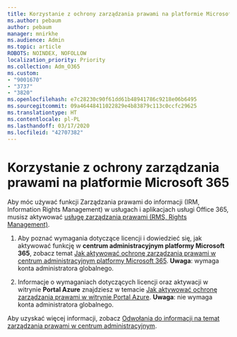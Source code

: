 ```yaml
---
title: Korzystanie z ochrony zarządzania prawami na platformie Microsoft 365
ms.author: pebaum
author: pebaum
manager: mnirkhe
ms.audience: Admin
ms.topic: article
ROBOTS: NOINDEX, NOFOLLOW
localization_priority: Priority
ms.collection: Adm_O365
ms.custom:
- "9001670"
- "3737"
- "3820"
ms.openlocfilehash: e7c28230c90f61dd61b48941786c9218e06b6495
ms.sourcegitcommit: 09a46448411022829e4b83879c113c0ccfc29625
ms.translationtype: HT
ms.contentlocale: pl-PL
ms.lasthandoff: 03/17/2020
ms.locfileid: "42707382"
---
```

# <a name="use-rights-management-protection-with-microsoft-365"></a>Korzystanie z ochrony zarządzania prawami na platformie Microsoft 365

Aby móc używać funkcji Zarządzania prawami do informacji (IRM, Information Rights Management) w usługach i aplikacjach usługi Office 365, musisz aktywować [usługę zarządzania prawami (RMS, Rights Management)](https://docs.microsoft.com/azure/information-protection/what-is-azure-rms).

1. Aby poznać wymagania dotyczące licencji i dowiedzieć się, jak aktywować funkcję w **centrum administracyjnym platformy Microsoft 365**, zobacz temat [Jak aktywować ochronę zarządzania prawami w centrum administracyjnym platformy Microsoft 365](https://docs.microsoft.com/azure/information-protection/activate-office365). **Uwaga**: wymaga konta administratora globalnego.

2. Informacje o wymaganiach dotyczących licencji oraz aktywacji w witrynie **Portal Azure** znajdziesz w temacie [Jak aktywować ochronę zarządzania prawami w witrynie Portal Azure](https://docs.microsoft.com/azure/information-protection/activate-azure). **Uwaga**: nie wymaga konta administratora globalnego.

Aby uzyskać więcej informacji, zobacz [Odwołania do informacji na temat zarządzania prawami w centrum administracyjnym](https://docs.microsoft.com/office365/enterprise/activate-rms-in-office-365).
